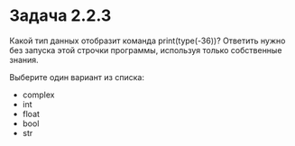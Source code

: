 # Задача 2.2.3

Какой тип данных отобразит команда print(type(-36))?
Ответить нужно без запуска этой строчки программы, используя только собственные знания.

Выберите один вариант из списка:

- complex
- int
- float
- bool
- str
